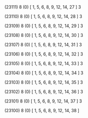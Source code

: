 (23111) 8 (0) [ 1, 5, 6, 8, 9, 12, 14, 27 ] 3 


(23110) 8 (0) [ 1, 5, 6, 8, 9, 12, 14, 28 ] 3 


(23109) 8 (0) [ 1, 5, 6, 8, 9, 12, 14, 29 ] 3 


(23108) 8 (0) [ 1, 5, 6, 8, 9, 12, 14, 30 ] 3 


(23107) 8 (0) [ 1, 5, 6, 8, 9, 12, 14, 31 ] 3 


(23106) 8 (0) [ 1, 5, 6, 8, 9, 12, 14, 32 ] 3 


(23105) 8 (0) [ 1, 5, 6, 8, 9, 12, 14, 33 ] 3 


(23104) 8 (0) [ 1, 5, 6, 8, 9, 12, 14, 34 ] 3 


(23103) 8 (0) [ 1, 5, 6, 8, 9, 12, 14, 35 ] 3 


(23102) 8 (0) [ 1, 5, 6, 8, 9, 12, 14, 36 ] 3 


(23101) 8 (0) [ 1, 5, 6, 8, 9, 12, 14, 37 ] 3 


(23100) 8 (0) [ 1, 5, 6, 8, 9, 12, 14, 38 ]  

